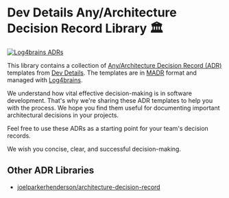 # Dev Details Any/Architecture Decision Record Library 🏛️

[![Log4brains ADRs](https://dev-details.github.io/adr-library/badge.svg)](https://dev-details.github.io/adr-library/)

This library contains a collection of [Any/Architecture Decision Record (ADR)](https://adr.github.io/) templates from [Dev Details](https://blog.devdetails.com/). The templates are in [MADR](https://adr.github.io/madr/) format and managed with [Log4brains](https://github.com/thomvaill/log4brains/).

We understand how vital effective decision-making is in software development. That's why we're sharing these ADR templates to help you with the process. We hope you find them useful for documenting important architectural decisions in your projects.

Feel free to use these ADRs as a starting point for your team's decision records. 

We wish you concise, clear, and successful decision-making.

## Other ADR Libraries

- [joelparkerhenderson/architecture-decision-record](https://github.com/joelparkerhenderson/architecture-decision-record)

